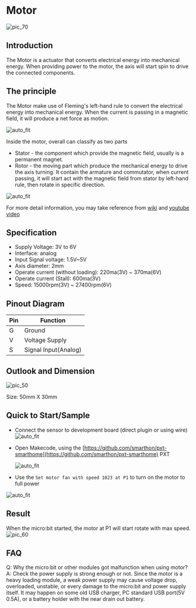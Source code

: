 # Motor

![pic_70](images/motor/motor_intro.jpg)
## Introduction
The Motor is a actuator that converts electrical energy into  mechanical energy. When providing power to the motor, the axis will start spin to drive the connected components.
<P>


## The principle
The Motor make use of Fleming's left-hand rule to convert the electrical energy into mechanical energy. When the current is passing in a magnetic field, it will produce a net force as motion.<P>
![auto_fit](images/motor/left_hand_rule.png)

Inside the motor, overall can classify as two parts

* Stator - the component which provide the magnetic field, usually is a permanent magnet.
* Rotor - the moving part which produce the mechanical energy to drive the axis turning. It contain the armature and commutator, when current passing, it will start act with the magnetic field from stator by left-hand rule, then rotate in specific direction.

![auto_fit](images/motor/dc_motor.gif)

For more detail information, you may take reference from [wiki](https://en.wikipedia.org/wiki/Electric_motor) and [youtube video](https://www.youtube.com/watch?v=CWulQ1ZSE3c) 




## Specification
* Supply Voltage: 3V to 6V
* Interface: analog
* Input Signal voltage: 1.5V~5V
* Axis diameter: 2mm
* Operate current (without loading): 220ma(3V) ~ 370ma(6V) 
* Operate current (Stall): 600ma(3V)
* Speed: 15000rpm(3V) ~ 27400rpm(6V)

## Pinout Diagram

|Pin|Function|
|--|--|
|G|Ground|
|V|Voltage Supply|
|S|Signal Input(Analog)|

## Outlook and Dimension
![pic_50](images/motor/motor_dim.png)

Size: 50mm X 30mm

## Quick to Start/Sample

* Connect the sensor to development board (direct plugin or using wire)
![auto_fit](images/motor/motor_connect.png)<P>

* Open Makecode, using the [https://github.com/smarthon/pxt-smarthome](https://github.com/smarthon/pxt-smarthome) PXT <P>
![auto_fit](images/motor/motor_pxt.png)<P>

* Use the `Set motor fan with speed 1023 at P1` to turn on the motor to full power<P>

![auto_fit](images/motor/motor_makecode.png)<P>

## Result

When the micro:bit started, the motor at P1 will start rotate with max speed. 
![pic_60](images/motor/motor_result.png)

## FAQ

Q: Why the micro:bit or other modules got malfunction when using motor?<BR>
A: Check the power supply is strong enough or not. Since the motor is a heavy loading module, a weak power supply may cause voltage drop, overloaded, unstable, or every damage to the micro:bit and power supply itself. It may happen on some old USB charger, PC standard USB port(5V 0.5A), or a battery holder with the near drain out battery.


